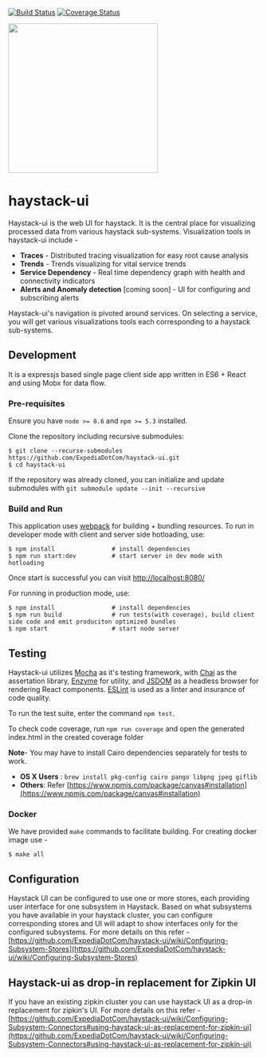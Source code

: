 
[![Build Status](https://travis-ci.org/ExpediaDotCom/haystack-ui.svg?branch=master)](https://travis-ci.org/ExpediaDotCom/haystack-ui)
[![Coverage Status](https://coveralls.io/repos/github/ExpediaDotCom/haystack-ui/badge.svg?branch=master)](https://coveralls.io/github/ExpediaDotCom/haystack-ui?branch=master&service=github)

<img src="/public/images/assets/logo_with_title_transparent.png" width="300" />

# haystack-ui
Haystack-ui is the web UI for haystack. It is the central place for visualizing processed data from various haystack sub-systems. 
Visualization tools in haystack-ui include -
* **Traces** - Distributed tracing visualization for easy root cause analysis 
* **Trends** - Trends visualizing for vital service trends 
* **Service Dependency** - Real time dependency graph with health and connectivity indicators
* **Alerts and Anomaly detection** [coming soon] - UI for configuring and subscribing alerts 

Haystack-ui's navigation is pivoted around services. On selecting a service, you will get various visualizations tools each corresponding to a haystack sub-systems.


## Development
It is a expressjs based single page client side app written in ES6 + React and using Mobx for data flow. 

### Pre-requisites
Ensure you have `node >= 8.6` and `npm >= 5.3` installed. 

Clone the repository including recursive submodules: 
```
$ git clone --recurse-submodules https://github.com/ExpediaDotCom/haystack-ui.git
$ cd haystack-ui
```

If the repository was already cloned, you can initialize and update submodules with `git submodule update --init --recursive`

### Build and Run
This application uses [webpack](https://webpack.github.io/) for building + bundling resources. To run in developer mode with client and server side hotloading, use:

```
$ npm install                # install dependencies
$ npm run start:dev          # start server in dev mode with hotloading
```

Once start is successful you can visit [http://localhost:8080/](http://localhost:8080/)

For running in production mode, use:

```
$ npm install                # install dependencies
$ npm run build              # run tests(with coverage), build client side code and emit produciton optimized bundles 
$ npm start                  # start node server
```

## Testing

Haystack-ui utilizes [Mocha](https://github.com/mochajs/mocha) as it's testing framework, with [Chai](https://github.com/chaijs/chai) as the assertation library, [Enzyme](https://github.com/airbnb/enzyme) for utility, and [JSDOM](https://github.com/tmpvar/jsdom) as a headless browser for rendering React components.
[ESLint](https://github.com/eslint/eslint) is used as a linter and insurance of code quality. 

To run the test suite, enter the command ```npm test```.

To check code coverage, run ```npm run coverage``` and open the generated index.html in the created coverage folder

**Note**-
You may have to install Cairo dependencies separately for tests to work.
- **OS X Users** : `brew install pkg-config cairo pango libpng jpeg giflib`
- **Others**: Refer [https://www.npmjs.com/package/canvas#installation](https://www.npmjs.com/package/canvas#installation)


### Docker 
We have provided `make` commands to facilitate building. For creating docker image use -
```
$ make all 

```

## Configuration
Haystack UI can be configured to use one or more stores, each providing user interface for one subsystem in Haystack. Based on what subsystems you have available in your haystack cluster, you can configure corresponding stores and UI will adapt to show interfaces only for the configured subsystems. 
For more details on this refer - [https://github.com/ExpediaDotCom/haystack-ui/wiki/Configuring-Subsystem-Stores](https://github.com/ExpediaDotCom/haystack-ui/wiki/Configuring-Subsystem-Stores)

## Haystack-ui as drop-in replacement for Zipkin UI
If you have an existing zipkin cluster you can use haystack UI as a drop-in replacement for zipkin's UI.
For more details on this refer - [https://github.com/ExpediaDotCom/haystack-ui/wiki/Configuring-Subsystem-Connectors#using-haystack-ui-as-replacement-for-zipkin-ui](https://github.com/ExpediaDotCom/haystack-ui/wiki/Configuring-Subsystem-Connectors#using-haystack-ui-as-replacement-for-zipkin-ui)
